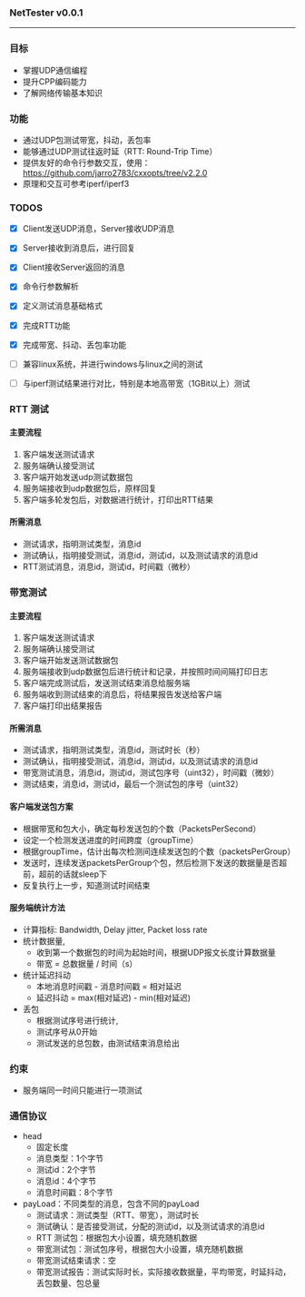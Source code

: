 ### NetTester v0.0.1
---


### 目标
- 掌握UDP通信编程
- 提升CPP编码能力
- 了解网络传输基本知识


### 功能
- 通过UDP包测试带宽，抖动，丢包率
- 能够通过UDP测试往返时延（RTT: Round-Trip Time）
- 提供友好的命令行参数交互，使用：https://github.com/jarro2783/cxxopts/tree/v2.2.0
- 原理和交互可参考iperf/iperf3



### TODOS
- [X] Client发送UDP消息，Server接收UDP消息
- [X] Server接收到消息后，进行回复
- [X] Client接收Server返回的消息
- [X] 命令行参数解析
- [X] 定义测试消息基础格式
- [X] 完成RTT功能
- [X] 完成带宽、抖动、丢包率功能
- [ ] 兼容linux系统，并进行windows与linux之间的测试
- [ ] 与iperf测试结果进行对比，特别是本地高带宽（1GBit以上）测试


### RTT 测试

#### 主要流程
1. 客户端发送测试请求
2. 服务端确认接受测试
3. 客户端开始发送udp测试数据包
4. 服务端接收到udp数据包后，原样回复
5. 客户端多轮发包后，对数据进行统计，打印出RTT结果

#### 所需消息
- 测试请求，指明测试类型，消息id
- 测试确认，指明接受测试，消息id，测试id，以及测试请求的消息id
- RTT测试消息，消息id，测试id，时间戳（微秒）




### 带宽测试

#### 主要流程
1. 客户端发送测试请求
2. 服务端确认接受测试
3. 客户端开始发送测试数据包
4. 服务端接收到udp数据包后进行统计和记录，并按照时间间隔打印日志
5. 客户端完成测试后，发送测试结束消息给服务端
6. 服务端收到测试结束的消息后，将结果报告发送给客户端
7. 客户端打印出结果报告

#### 所需消息
- 测试请求，指明测试类型，消息id，测试时长（秒）
- 测试确认，指明接受测试，消息id，测试id，以及测试请求的消息id
- 带宽测试消息，消息id，测试id，测试包序号（uint32），时间戳（微妙）
- 测试结束，消息id，测试id，最后一个测试包的序号（uint32）


#### 客户端发送包方案
- 根据带宽和包大小，确定每秒发送包的个数（PacketsPerSecond）
- 设定一个检测发送进度的时间跨度（groupTime）
- 根据groupTime，估计出每次检测间连续发送包的个数（packetsPerGroup）
- 发送时，连续发送packetsPerGroup个包，然后检测下发送的数据量是否超前，超前的话就sleep下
- 反复执行上一步，知道测试时间结束


#### 服务端统计方法
- 计算指标: Bandwidth, Delay jitter, Packet loss rate 
- 统计数据量,
  - 收到第一个数据包的时间为起始时间，根据UDP报文长度计算数据量
  - 带宽 = 总数据量 / 时间（s）
- 统计延迟抖动
  - 本地消息时间戳 - 消息时间戳 = 相对延迟
  - 延迟抖动 = max(相对延迟) - min(相对延迟)
- 丢包
  - 根据测试序号进行统计,
  - 测试序号从0开始
  - 测试发送的总包数，由测试结束消息给出


### 约束
- 服务端同一时间只能进行一项测试




### 通信协议
- head
  - 固定长度
  - 消息类型：1个字节
  - 测试id：2个字节
  - 消息id：4个字节
  - 消息时间戳：8个字节
- payLoad：不同类型的消息，包含不同的payLoad
  - 测试请求：测试类型（RTT、带宽），测试时长
  - 测试确认：是否接受测试，分配的测试id，以及测试请求的消息id
  - RTT 测试包：根据包大小设置，填充随机数据
  - 带宽测试包：测试包序号，根据包大小设置，填充随机数据
  - 带宽测试结束请求：空
  - 带宽测试报告：测试实际时长，实际接收数据量，平均带宽，时延抖动，丢包数量、包总量

